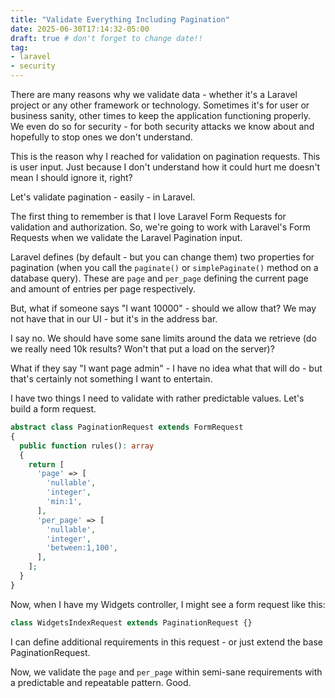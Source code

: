 ```yaml
---
title: "Validate Everything Including Pagination"
date: 2025-06-30T17:14:32-05:00
draft: true # don't forget to change date!!
tag:
- laravel
- security
---
```

There are many reasons why we validate data - whether it's a Laravel project or any other framework or technology. Sometimes it's for user or business sanity, other times to keep the application functioning properly. We even do so for security - for both security attacks we know about and hopefully to stop ones we don't understand.

This is the reason why I reached for validation on pagination requests.  This is user input. Just because I don't understand how it could hurt me doesn't mean I should ignore it, right?

Let's validate pagination - easily - in Laravel.

<!--more-->

The first thing to remember is that I love Laravel Form Requests for validation and authorization. So, we're going to work with Laravel's Form Requests when we validate the Laravel Pagination input.

Laravel defines (by default - but you can change them) two properties for pagination (when you call the `paginate()` or `simplePaginate()` method on a database query).  These are `page` and `per_page` defining the current page and amount of entries per page respectively.

But, what if someone says "I want 10000" - should we allow that? We may not have that in our UI - but it's in the address bar.

I say no. We should have some sane limits around the data we retrieve (do we really need 10k results? Won't that put a load on the server)?  

What if they say "I want page admin" - I have no idea what that will do - but that's certainly not something I want to entertain.  

I have two things I need to validate with rather predictable values. Let's build a form request.

```php
abstract class PaginationRequest extends FormRequest
{
  public function rules(): array
  {
    return [
      'page' => [
        'nullable',
        'integer',
        'min:1',
      ],
      'per_page' => [
        'nullable',
        'integer',
        'between:1,100',
      ],
    ];
  }
}
```

Now, when I have my Widgets controller, I might see a form request like this:

```php
class WidgetsIndexRequest extends PaginationRequest {}
```

I can define additional requirements in this request - or just extend the base PaginationRequest. 

Now, we validate the `page` and `per_page` within semi-sane requirements with a predictable and repeatable pattern. Good.
